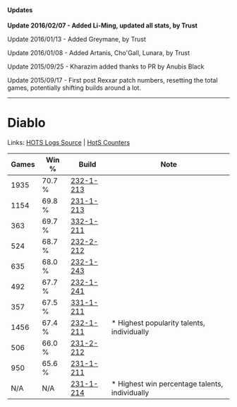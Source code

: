 #### Updates
**Update 2016/02/07 - Added Li-Ming, updated all stats, by Trust**

Update 2016/01/13 - Added Greymane, by Trust

Update 2016/01/08 - Added Artanis, Cho'Gall, Lunara, by Trust

Update 2015/09/25 - Kharazim added thanks to PR by Anubis Black

Update 2015/09/17 - First post Rexxar patch numbers, resetting the total games, potentially shifting builds around a lot.

***

# Diablo

Links: [HOTS Logs Source](https://www.hotslogs.com/Sitewide/HeroDetails?Hero=Diablo) | [HotS Counters](http://hotscounters.com/#/hero/Diablo)

Games  | Win %  | Build     | Note
-----  | -----  | -----     | ----
1935   | 70.7 % | [232-1-213](http://www.heroesfire.com/hots/talent-calculator/diablo#l06z) | 
1154   | 69.8 % | [231-1-213](http://www.heroesfire.com/hots/talent-calculator/diablo#kzgj) | 
363    | 69.7 % | [332-1-211](http://www.heroesfire.com/hots/talent-calculator/diablo#oqFx) | 
524    | 68.7 % | [232-2-212](http://www.heroesfire.com/hots/talent-calculator/diablo#l0Ma) | 
635    | 68.0 % | [232-1-243](http://www.heroesfire.com/hots/talent-calculator/diablo#l07R) | 
492    | 67.7 % | [232-1-241](http://www.heroesfire.com/hots/talent-calculator/diablo#l07P) | 
357    | 67.5 % | [331-1-211](http://www.heroesfire.com/hots/talent-calculator/diablo#onph) | 
1456   | 67.4 % | [232-1-211](http://www.heroesfire.com/hots/talent-calculator/diablo#l06x) | * Highest popularity talents, individually
506    | 66.0 % | [231-2-212](http://www.heroesfire.com/hots/talent-calculator/diablo#kzwK) | 
950    | 65.6 % | [231-1-211](http://www.heroesfire.com/hots/talent-calculator/diablo#kzgh) | 
N/A    | N/A    | [231-1-214](http://www.heroesfire.com/hots/talent-calculator/diablo#kzgk) | * Highest win percentage talents, individually
